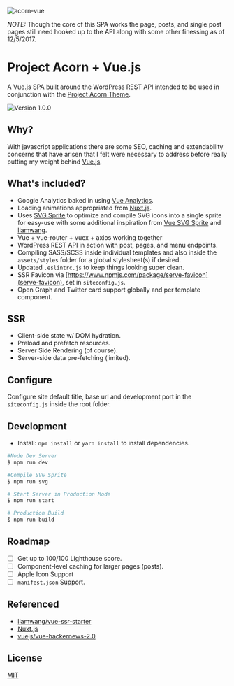 ![acorn-vue](https://user-images.githubusercontent.com/5230729/33617130-23b70b74-d99c-11e7-8964-a3adaad9cf65.png)

*NOTE:* Though the core of this SPA works the page, posts, and single post pages still need hooked up to the API along with some other finessing as of 12/5/2017.

# Project Acorn + Vue.js
A Vue.js SPA built around the WordPress REST API intended to be used in conjunction with the [Project Acorn Theme](https://github.com/jomurgel/project-acorn).


<img src="https://img.shields.io/badge/version-1.0.0-green.svg" alt="Version 1.0.0" />

## Why?
With javascript applications there are some SEO, caching and extendability concerns that have arisen that I felt were necessary to address before really putting my weight behind [Vue.js](https://vuejs.org/). 

## What's included?
- Google Analytics baked in using [Vue Analytics](https://github.com/MatteoGabriele/vue-analytics).
- Loading animations appropriated from [Nuxt.js](https://nuxtjs.org/).
- Uses [SVG Sprite](https://github.com/jkphl/svg-sprite) to optimize and compile SVG icons into a single sprite for easy-use with some additional inspiration from [Vue SVG Sprite](https://www.npmjs.com/package/vue-svg-sprite) and [liamwang](https://github.com/liamwang/vue-ssr-starter).
- Vue + vue-router + vuex + axios working together
- WordPress REST API in action with post, pages, and menu endpoints.
- Compiling SASS/SCSS inside individual templates and also inside the `assets/styles` folder for a global stylesheet(s) if desired.
- Updated `.eslintrc.js` to keep things looking super clean.
- SSR Favicon via [https://www.npmjs.com/package/serve-favicon](serve-favicon), set in `siteconfig.js`.
- Open Graph and Twitter card support globally and per template component.

## SSR
- Client-side state w/ DOM hydration.
- Preload and prefetch resources.
- Server Side Rendering (of course).
- Server-side data pre-fetching (limited).

## Configure
Configure site default title, base url and development port in the `siteconfig.js` inside the root folder.

## Development
- Install: `npm install` or `yarn install` to install dependencies.

``` bash
#Node Dev Server
$ npm run dev

#Compile SVG Sprite
$ npm run svg

# Start Server in Production Mode
$ npm run start

# Production Build
$ npm run build
```

## Roadmap
- [ ] Get up to 100/100 Lighthouse score.
- [ ] Component-level caching for larger pages (posts).
- [ ] Apple Icon Support
- [ ] `manifest.json` Support.

## Referenced
- [liamwang/vue-ssr-starter](https://github.com/liamwang/vue-ssr-starter)
- [Nuxt.js](https://nuxtjs.org/)
- [vuejs/vue-hackernews-2.0](https://github.com/vuejs/vue-hackernews-2.0)

## License
[MIT](http://opensource.org/licenses/MIT)
